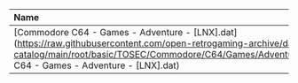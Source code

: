|Name|Size|
|:---|---:|
|[Commodore C64 - Games - Adventure - [LNX].dat](https://raw.githubusercontent.com/open-retrogaming-archive/dat-catalog/main/root/basic/TOSEC/Commodore/C64/Games/Adventure/[LNX]/Commodore C64 - Games - Adventure - [LNX].dat)|87829|
